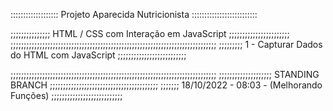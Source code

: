 ::::::::::::::::::: Projeto Aparecida Nutricionista ::::::::::::::::::::::::::

;;;;;;;;;;;;;;; HTML / CSS com Interação em JavaScript ;;;;;;;;;;;;;;;;;;;;;;;
;;;;;;;;;;;;;;;;;;;;;;;;;;;;;;;;;;;;;;;;;;;;;;;;;;;;;;;;;;;;;;;;;;;;;;;;;;;;;;
;;;;;;;;; 1 - Capturar Dados do HTML com JavaScript ;;;;;;;;;;;;;;;;;;;;;;;;;;


;;;;;;;;;;;;;;;;;;;;;;;;;;;;;;;;;;;;;;;;;;;;;;;;;;;;;;;;;;;;;;;;;;;;;;;;;;;;;;
;;;;;;;;;;;;;;;;;;;; STANDING BRANCH ;;;;;;;;;;;;;;;;;;;;;;;;;;;;;;;;;;;;;;;;;
;;;;;;; 18/10/2022  - 08:03 - (Melhorando Funções) ;;;;;;;;;;;;;;;;;;;;;;;;;;;
